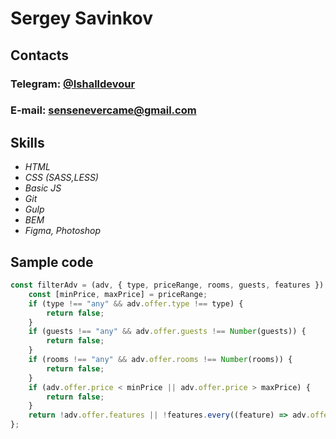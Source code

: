 # Sergey Savinkov

## Contacts

### Telegram: [@Ishalldevour](https://t.me/Ishalldevour)

### E-mail: <sensenevercame@gmail.com>

## Skills

- _HTML_
- _CSS (SASS,LESS)_
- _Basic JS_
- _Git_
- _Gulp_
- _BEM_
- _Figma, Photoshop_

## Sample code

```javascript
const filterAdv = (adv, { type, priceRange, rooms, guests, features }) => {
	const [minPrice, maxPrice] = priceRange;
	if (type !== "any" && adv.offer.type !== type) {
		return false;
	}
	if (guests !== "any" && adv.offer.guests !== Number(guests)) {
		return false;
	}
	if (rooms !== "any" && adv.offer.rooms !== Number(rooms)) {
		return false;
	}
	if (adv.offer.price < minPrice || adv.offer.price > maxPrice) {
		return false;
	}
	return !adv.offer.features || !features.every((feature) => adv.offer.features.includes(feature));
};
```
